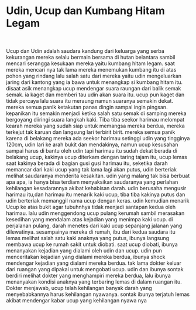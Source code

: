 <!DOCTYPE html>
<html>
    <head>
        <title>ujangbatako</title>
    </head>
    <body>
        <h1>Udin, Ucup dan Kumbang Hitam Legam</h1>
        <br>
        <p>Ucup dan Udin adalah saudara kandung dari keluarga yang serba kekurangan
            mereka selalu bermain bersama di hutan belantara sambil mencari
            serangga kesukaan mereka yaitu kumbang hitam legam. saat mereka 
            mencari nya tak lama mereka menemukan kumbang itu di atas pohon yang rindang
            lalu salah satu dari mereka yaitu udin mengeluarkan jaring dari kantong yang ia bawa
            untuk menangkap si kumbang hitam itu. disaat asik menangkap ucup mendengar suara raungan
            dari balik semak semak. ia kaget dan memberi tau udin akan suara itu. ucup pun kaget dan tidak percaya
            lalu suara itu meraung namun suaranya semakin dekat. mereka semua panik ketakutan panas dingin 
            sampai ingin pingsan. kepanikan itu semakin menjadi ketika salah satu semak di samping mereka bergoyang
            diiringi suara langkah kaki. Tiba tiba seekor harimau melompat kearah mereka yang sudah siap
            untuk memangsa mereka berdua, mereka terkejut tak karuan dan langsung lari terbirit birit. 
            mereka semua panik karena di belakang mereka ada seekor harimau setinggi udin yang tingginya
            120cm, udin lari ke arah bukit dan mendakinya, namun ucup kesusahan sampai harus di bantu oleh udin
            tapi harimau itu sudah dekat berada di belakang ucup, kakinya ucup diterkam dengan taring
            tajam itu, ucup lemas saat kakinya berada di bagian gusi gusi harimau itu, seketika darah memancar dari
            kaki ucup yang tak lama lagi akan putus, udin berteriak melihat saudaranya menderita kesakitan.
            udin yang malang tak bisa berbuat apa apa, ia hanya bisa terdiam menyaksikan saudaranya yang perlahan kehilangan
            kesadarannya akibat kehabisan darah. udin berusaha mengusir harimau itu,dan harimau itu menarik kaki ucup,
            tiba tiba kakinya putus dan udin berteriak memanggil nama ucup dengan keras. udin kemudian menarik Ucup
            ke atas bukit agar tubuhnhya tidak menjadi santapan kedua oleh harimau. lalu udin menggendong ucup pulang
            kerumah sambil merasakan kesedihan yang mendalam atas kejadian yang menimpa kaki ucup. di perjalanan pulang,
            darah menetes dari kaki ucup sepanjang jalanan yang dilewatinya. sesampainya mereka di rumah,
             ibu dari kedua saudara itu lemas melihat salah satu kaki anaknya yang
            putus, ibunya langsung membawa ucup ke rumah sakit untuk diobati. saat ucup diobati, ibunya menanyakan
            kejadian yang dialami oleh udin dan ucup. udin pun menceritakan kejadian yang dialami mereka berdua,
            ibunya shock mendengar kejadian yang dialami mereka berdua. tak lama dokter keluar dari ruangan 
            yang dipakai untuk mengobati ucup. udin dan ibunya sontak berdiri melihat dokter
            yang menghampiri mereka berdua, lalu ibunya menanyakan kondisi anaknya yang terbaring lemas 
            di dalam ruangan itu. Dokter menjawab, ucup telah kehilangan banyak darah yang
            menyebabkannya harus kehilangan nyawanya. sontak ibunya terjatuh lemas akibat mendengar kabar ucup
            yang kehilangan nyawa nya
        </p>
    </body>
</html>
